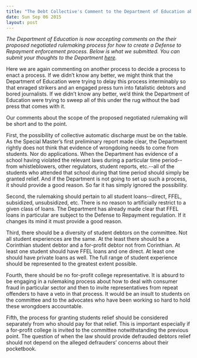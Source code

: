 ```yaml
---
title: "The Debt Collective's Comment to the Department of Education about Negotiated Rulemaking"
date: Sun Sep 06 2015
layout: post
---
```


*The Department of Education is now accepting comments on the their proposed negotiated rulemaking process for how to create a Defense to Repayment enforcement process. Below is what we submitted. You can submit your thoughts to the Department [here](http://www.regulations.gov/#!submitComment;D=ED-2015-OPE-0103-0001).*

Here we are again commenting on another process to decide a process to enact a process. If we didn’t know any better, we might think that the Department of Education were trying to delay this process interminably so that enraged strikers and an engaged press turn into fatalistic debtors and bored journalists. If we didn’t know any better, we’d think the Department of Education were trying to sweep all of this under the rug without the bad press that comes with it.

Our comments about the scope of the proposed negotiated rulemaking will be short and to the point.

First, the possibility of collective automatic discharge must be on the table. As the Special Master’s first preliminary report made clear, the Department rightly does not think that evidence of wrongdoing needs to come from students. Nor do applications. When the Department has evidence of a school having violated the relevant laws during a particular time period--from whistleblowers, other regulators, student reports, etc.--all of the students who attended that school during that time period should simply be granted relief. And if the Department is not going to set up such a process, it should provide a good reason. So far it has simply ignored the possibility.

Second, the rulemaking should pertain to all student loans--direct, FFEL, subsidized, unsubsidized, etc. There is no reason to artificially restrict to a given class of loans. The Department has already made clear that FFEL loans in particular are subject to the Defense to Repayment regulation. If it changes its mind it must provide a good reason.

Third, there should be a diversity of student debtors on the committee. Not all student experiences are the same. At the least there should be a Corinthian student debtor and a for-profit debtor not from Corinthian. At least one student should have FFEL loans and one direct. At least one should have private loans as well. The full range of student experience should be represented to the greatest extent possible.

Fourth, there should be no for-profit college representative. It is absurd to be engaging in a rulemaking process about how to deal with consumer fraud in particular sector and then to invite representatives from repeat offenders to have a veto in that process. It would be an insult to students on the committee and to the advocates who have been working so hard to hold these wrongdoers accountable.

Fifth, the process for granting students relief should be considered separately from who should pay for that relief. This is important especially if a for-profit college is invited to the committee notwithstanding the previous point. The question of when the law should provide defrauded debtors relief should not depend on the alleged defrauders’ concerns about their pocketbook.
